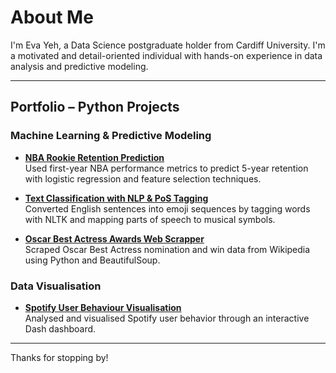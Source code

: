 # About Me

I'm Eva Yeh, a Data Science postgraduate holder from Cardiff University. I'm a motivated and detail-oriented individual with hands-on experience in data analysis and predictive modeling.

---

## Portfolio – Python Projects

### Machine Learning & Predictive Modeling
- **[NBA Rookie Retention Prediction](https://github.com/yehyifan/NBA_Rookie_Retention_Prediction)**  
  Used first-year NBA performance metrics to predict 5-year retention with logistic regression and feature selection techniques.

- **[Text Classification with NLP & PoS Tagging](https://github.com/yehyifan/Text_Classification_with_NLP_and_PoS_Tagging)**  
  Converted English sentences into emoji sequences by tagging words with NLTK and mapping parts of speech to musical symbols.

- **[Oscar Best Actress Awards Web Scrapper](https://github.com/yehyifan/Oscar_Best_Actress_Awards_Web_Scraper)**  
  Scraped Oscar Best Actress nomination and win data from Wikipedia using Python and BeautifulSoup.
  
### Data Visualisation
- **[Spotify User Behaviour Visualisation](https://github.com/yehyifan/Spotify_User_Behaviour_Analysis_Dashboard)**    
  Analysed and visualised Spotify user behavior through an interactive Dash dashboard.

---

Thanks for stopping by!
